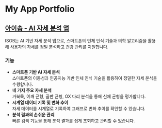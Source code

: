 # My App Portfolio

## [아이솝 - AI 자세 분석 앱](https://github.com/kimyk0120/Introducing-ISOB)
ISOB는 AI 기반 자세 분석 앱으로, 스마트폰의 인체 인식 기술과 의학 알고리즘을 활용해 사용자의 자세를 정밀 분석하고 건강 관리를 지원합니다.

### 기능
- **스마트폰 기반 AI 자세 분석**   
  스마트폰의 이동성과 인공지능 기반 인체 인식 기술을 활용하여 정밀한 자세 분석을 수행합니다.
- **네 가지 주요 자세 분석**   
  거북목, 어깨 균형, 골반 균형, OX 다리 분석을 통해 신체 균형을 평가합니다.
- **시계열 데이터 기록 및 변화 추이**   
  자세 데이터를 시계열로 기록하여 그래프로 변화 추이를 확인할 수 있습니다.
- **분석 결과의 손쉬운 관리**   
  빠른 검색 기능을 통해 분석 결과를 쉽게 조회하고 관리할 수 있습니다.
